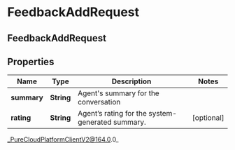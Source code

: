 # FeedbackAddRequest

## FeedbackAddRequest

## Properties

|Name | Type | Description | Notes|
|------------ | ------------- | ------------- | -------------|
| **summary** | **String** | Agent&#39;s summary for the conversation | |
| **rating** | **String** | Agent’s rating for the system-generated summary. | [optional] |



_PureCloudPlatformClientV2@164.0.0_
